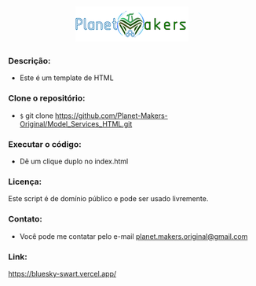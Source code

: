 <h1 align="center">
  <img src="./src/assets/image/logo_bar.png">
</h1>

### Descrição:

- Este é um template de HTML

### Clone o repositório:

- `$` git clone https://github.com/Planet-Makers-Original/Model_Services_HTML.git

### Executar o código:

- Dẽ um clique duplo no index.html

### Licença:

Este script é de domínio público e pode ser usado livremente.

### Contato:

- Você pode me contatar pelo e-mail [planet.makers.original@gmail.com](mailto:planet.makers.original@gmail.com)


### Link:

https://bluesky-swart.vercel.app/
